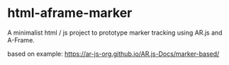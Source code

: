 # html-aframe-marker

A minimalist html / js project to prototype marker tracking using AR.js and A-Frame.

based on example: https://ar-js-org.github.io/AR.js-Docs/marker-based/

